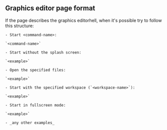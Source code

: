 ## Graphics editor page format

If the page describes the graphics editorhell, when it's possible try to follow this structure:

```
- Start <command-name>:

`<command-name>`

- Start without the splash screen:

`<example>`

- Open the specified files:

`<example>`

- Start with the specified workspace (`<workspace-name>`):

`<example>`

- Start in fullscreen mode:

`<example>`

- _any other examples_
```

